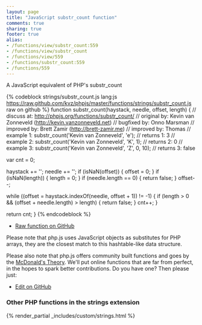 ```yaml
---
layout: page
title: "JavaScript substr_count function"
comments: true
sharing: true
footer: true
alias:
- /functions/view/substr_count:559
- /functions/view/substr_count
- /functions/view/559
- /functions/substr_count:559
- /functions/559
---
```

<!-- Generated by Rakefile:build -->
A JavaScript equivalent of PHP's substr_count

{% codeblock strings/substr_count.js lang:js https://raw.github.com/kvz/phpjs/master/functions/strings/substr_count.js raw on github %}
function substr_count(haystack, needle, offset, length) {
  //  discuss at: http://phpjs.org/functions/substr_count/
  // original by: Kevin van Zonneveld (http://kevin.vanzonneveld.net)
  // bugfixed by: Onno Marsman
  // improved by: Brett Zamir (http://brett-zamir.me)
  // improved by: Thomas
  //   example 1: substr_count('Kevin van Zonneveld', 'e');
  //   returns 1: 3
  //   example 2: substr_count('Kevin van Zonneveld', 'K', 1);
  //   returns 2: 0
  //   example 3: substr_count('Kevin van Zonneveld', 'Z', 0, 10);
  //   returns 3: false

  var cnt = 0;

  haystack += '';
  needle += '';
  if (isNaN(offset)) {
    offset = 0;
  }
  if (isNaN(length)) {
    length = 0;
  }
  if (needle.length == 0) {
    return false;
  }
  offset--;

  while ((offset = haystack.indexOf(needle, offset + 1)) != -1) {
    if (length > 0 && (offset + needle.length) > length) {
      return false;
    }
    cnt++;
  }

  return cnt;
}
{% endcodeblock %}

 - [Raw function on GitHub](https://github.com/kvz/phpjs/blob/master/functions/strings/substr_count.js)

Please note that php.js uses JavaScript objects as substitutes for PHP arrays, they are 
the closest match to this hashtable-like data structure. 

Please also note that php.js offers community built functions and goes by the 
[McDonald's Theory](https://medium.com/what-i-learned-building/9216e1c9da7d). We'll put online 
functions that are far from perfect, in the hopes to spark better contributions. 
Do you have one? Then please just: 

 - [Edit on GitHub](https://github.com/kvz/phpjs/edit/master/functions/strings/substr_count.js)


### Other PHP functions in the strings extension
{% render_partial _includes/custom/strings.html %}
